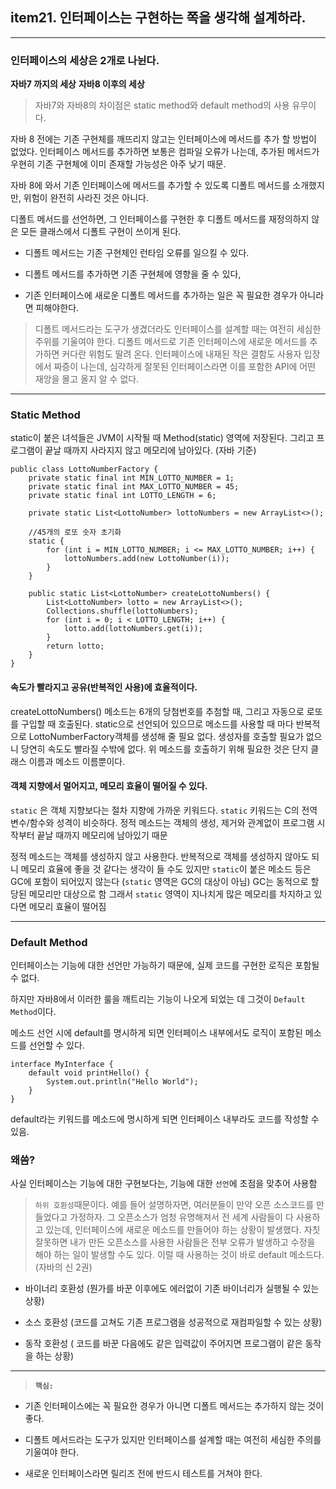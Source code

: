 ## item21. 인터페이스는 구현하는 쪽을 생각해 설계하라.
---
### 인터페이스의 세상은 2개로 나뉜다.

**자바7 까지의 세상**
**자바8 이후의 세상**
>자바7와 자바8의 차이점은 static method와 default method의 사용 유무이다.



자바 8 전에는 기존 구현체를 깨뜨리지 않고는 인터페이스에 메서드를 추가 할 방법이 없었다.
인터페이스 메서드를 추가하면 보통은 컴파일 오류가 나는데, 추가된 메서드가 우현히 기존 구현체에 이미 존재할 가능성은 아주 낮기 때문.

자바 8에 와서 기존 인터페이스에 메서드를 추가할 수 있도록 디폴트 메서드를 소개했지만, 위험이 완전히 사라진 것은 아니다.

디폴트 메서드를 선언하면, 그 인터페이스를 구현한 후 디폴트 메서드를 재정의하지 않은 모든 클래스에서 디폴트 구현이 쓰이게 된다.

* 디폴트 메서드는 기존 구현체인 런타임 오류를 일으킬 수 있다.

* 디폴트 메서드를 추가하면 기존 구현체에 영향을 줄 수 있다,

* 기존 인터페이스에 새로운 디폴트 메서드를 추가하는 일은 꼭 필요한 경우가 아니라면 피해야한다.

>디폴트 메서드라는 도구가 생겼더라도 인터페이스를 설계할 때는 여전히 세심한 주위를 기울여야 한다. 디폴트 메서드로 기존 인터페이스에 새로운 메서드를 추가하면 커다란 위험도 딸려 온다. 인터페이스에 내재된 작은 결함도 사용자 입장에서 짜증이 나는데, 심각하게 잘못된 인터페이스라면 이를 포함한 API에 어떤 재앙을 몰고 올지 알 수 없다.

---
### Static Method
static이 붙은 녀석들은 JVM이 시작될 때 Method(static) 영역에 저장된다. 그리고 프로그램이 끝날 때까지 사라지지 않고 메모리에 남아있다. (자바 기준)

```
public class LottoNumberFactory {
    private static final int MIN_LOTTO_NUMBER = 1;
    private static final int MAX_LOTTO_NUMBER = 45;
    private static final int LOTTO_LENGTH = 6;

    private static List<LottoNumber> lottoNumbers = new ArrayList<>();

    //45개의 로또 숫자 초기화
    static {
        for (int i = MIN_LOTTO_NUMBER; i <= MAX_LOTTO_NUMBER; i++) {
            lottoNumbers.add(new LottoNumber(i));
        }
    }

    public static List<LottoNumber> createLottoNumbers() {
        List<LottoNumber> lotto = new ArrayList<>();
        Collections.shuffle(lottoNumbers);
        for (int i = 0; i < LOTTO_LENGTH; i++) {
            lotto.add(lottoNumbers.get(i));
        }
        return lotto;
    }
}
```
#### 속도가 빨라지고 공유(반복적인 사용)에 효율적이다.

createLottoNumbers() 메소드는 6개의 당첨번호를 추첨할 때, 그리고 자동으로 로또를 구입할 때 호출된다. static으로 선언되어 있으므로 메소드를 사용할 때 마다 반복적으로 LottoNumberFactory객체를 생성해 줄 필요 없다. 생성자를 호출할 필요가 없으니 당연히 속도도 빨라질 수밖에 없다. 위 메소드를 호출하기 위해 필요한 것은 단지 클래스 이름과 메소드 이름뿐이다.

#### 객체 지향에서 멀어지고, 메모리 효율이 떨어질 수 있다.

`static` 은 객체 지향보다는 절차 지향에 가까운 키워드다. `static` 키워드는 C의 전역 변수/함수와 성격이 비슷하다. 정적 메소드는 객체의 생성, 제거와 관계없이 프로그램 시작부터 끝날 때까지 메모리에 남아있기 때문

정적 메소드는 객체를 생성하지 않고 사용한다. 반복적으로 객체를 생성하지 않아도 되니 메모리 효율에 좋을 것 같다는 생각이 들 수도 있지만
`static`이 붙은 메소드 등은 GC에 포함이 되어있지 않는다 (`static` 영역은 GC의 대상이 아님) GC는 동적으로 할당된 메모리만 대상으로 함
그래서 `static` 영역이 지나치게 많은 메모리를 차지하고 있다면 메모리 효율이 떨어짐

---

### Default Method
인터페이스는 기능에 대한 선언만 가능하기 때문에, 실제 코드를 구현한 로직은 포함될 수 없다.

하지만 자바8에서 이러한 룰을 깨트리는 기능이 나오게 되었는 데 그것이 `Default Method`이다.

메소드 선언 시에 default를 명시하게 되면 인터페이스 내부에서도 로직이 포함된 메소드를 선언할 수 있다.

```
interface MyInterface { 
    default void printHello() { 
    	System.out.println("Hello World"); 
    } 
}
```
default라는 키워드를 메소드에 명시하게 되면 인터페이스 내부라도 코드를 작성할 수 있음.

### 왜씀?
사실 인터페이스는 기능에 대한 구현보다는, 기능에 대한 `선언`에 초점을 맞추어 사용함

>`하위 호환성`때문이다. 
예를 들어 설명하자면, 여러분들이 만약 오픈 소스코드를 만들었다고 가정하자. 그 오픈소스가 엄청 유명해져서 전 세계 사람들이 다 사용하고 있는데, 인터페이스에 새로운 메소드를 만들어야 하는 상황이 발생했다. 자칫 잘못하면 내가 만든 오픈소스를 사용한 사람들은 전부 오류가 발생하고 수정을 해야 하는 일이 발생할 수도 있다. 이럴 때 사용하는 것이 바로 default 메소드다. (자바의 신 2권)


* 바이너리 호환성 (뭔가를 바꾼 이후에도 에러없이 기존 바이너리가 실행될 수 있는 상황)

* 소스 호환성 (코드를 고쳐도 기존 프로그램을 성공적으로 재컴파일할 수 있는 상황)

* 동작 호환성 ( 코드를 바꾼 다음에도 같은 입력값이 주어지면 프로그램이 같은 동작을 하는 상황)


---


> **`핵심:`**
* 기존 인터페이스에는 꼭 필요한 경우가 아니면 디폴트 메서드는 추가하지 않는 것이 좋다.
>
>
* 디폴트 메서드라는 도구가 있지만 인터페이스를 설계할 때는 여전히 세심한 주의를 기울여야 한다.
>
>
* 새로운 인터페이스라면 릴리즈 전에 반드시 테스트를 거쳐야 한다.
